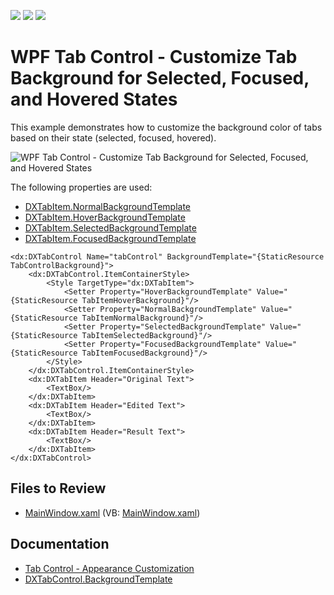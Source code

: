 <!-- default badges list -->
![](https://img.shields.io/endpoint?url=https://codecentral.devexpress.com/api/v1/VersionRange/128641870/22.2.2%2B)
[![](https://img.shields.io/badge/Open_in_DevExpress_Support_Center-FF7200?style=flat-square&logo=DevExpress&logoColor=white)](https://supportcenter.devexpress.com/ticket/details/T327852)
[![](https://img.shields.io/badge/📖_How_to_use_DevExpress_Examples-e9f6fc?style=flat-square)](https://docs.devexpress.com/GeneralInformation/403183)
<!-- default badges end -->

# WPF Tab Control - Customize Tab Background for Selected, Focused, and Hovered States

This example demonstrates how to customize the background color of tabs based on their state (selected, focused, hovered).

![WPF Tab Control - Customize Tab Background for Selected, Focused, and Hovered States](https://raw.githubusercontent.com/DevExpress-Examples/how-to-change-the-tab-background-in-dxtabcontrol-when-a-tab-is-selected-focused-or-hovered-t327852/22.2.2%2B/i/wpf-tab-control-appearance-customization-devexpress.png)

The following properties are used:

* [DXTabItem.NormalBackgroundTemplate](https://documentation.devexpress.com/WPF/DevExpressXpfCoreDXTabItem_NormalBackgroundTemplatetopic.aspx)
* [DXTabItem.HoverBackgroundTemplate](https://docs.devexpress.com/WPF/DevExpress.Xpf.Core.DXTabItem.HoverBackgroundTemplate)
* [DXTabItem.SelectedBackgroundTemplate](https://documentation.devexpress.com/WPF/DevExpressXpfCoreDXTabItem_SelectedBackgroundTemplatetopic.aspx)
* [DXTabItem.FocusedBackgroundTemplate](https://documentation.devexpress.com/WPF/DevExpressXpfCoreDXTabItem_FocusedBackgroundTemplatetopic.aspx)

```xaml
<dx:DXTabControl Name="tabControl" BackgroundTemplate="{StaticResource TabControlBackground}">
    <dx:DXTabControl.ItemContainerStyle>
        <Style TargetType="dx:DXTabItem">
            <Setter Property="HoverBackgroundTemplate" Value="{StaticResource TabItemHoverBackground}"/>
            <Setter Property="NormalBackgroundTemplate" Value="{StaticResource TabItemNormalBackground}"/>
            <Setter Property="SelectedBackgroundTemplate" Value="{StaticResource TabItemSelectedBackground}"/>
            <Setter Property="FocusedBackgroundTemplate" Value="{StaticResource TabItemFocusedBackground}"/>
        </Style>
    </dx:DXTabControl.ItemContainerStyle>
    <dx:DXTabItem Header="Original Text">
        <TextBox/>
    </dx:DXTabItem>
    <dx:DXTabItem Header="Edited Text">
        <TextBox/>
    </dx:DXTabItem>
    <dx:DXTabItem Header="Result Text">
        <TextBox/>
    </dx:DXTabItem>
</dx:DXTabControl>
```

## Files to Review

* [MainWindow.xaml](./CS/DXTabControlExample/MainWindow.xaml) (VB: [MainWindow.xaml](./VB/DXTabControlExample/MainWindow.xaml))


## Documentation

* [Tab Control - Appearance Customization](https://docs.devexpress.com/WPF/113899/controls-and-libraries/layout-management/tab-control/concepts/appearance-customization)
* [DXTabControl.BackgroundTemplate](https://docs.devexpress.com/WPF/DevExpress.Xpf.Core.DXTabControl.BackgroundTemplate)
